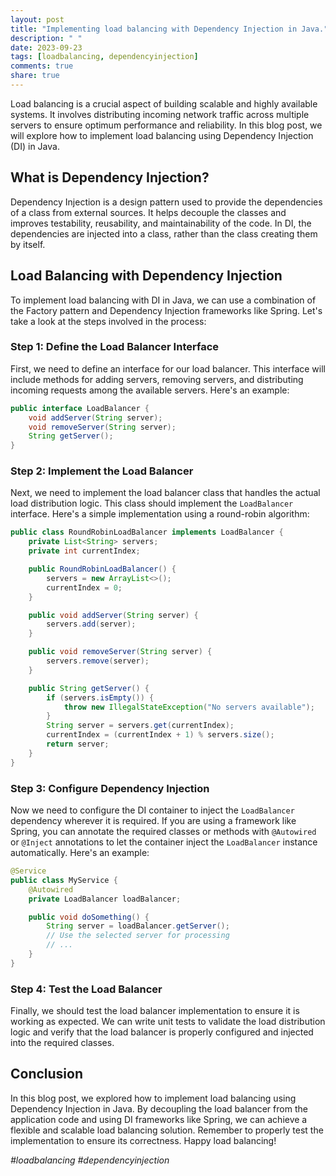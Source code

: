 ```yaml
---
layout: post
title: "Implementing load balancing with Dependency Injection in Java."
description: " "
date: 2023-09-23
tags: [loadbalancing, dependencyinjection]
comments: true
share: true
---
```


Load balancing is a crucial aspect of building scalable and highly available systems. It involves distributing incoming network traffic across multiple servers to ensure optimum performance and reliability. In this blog post, we will explore how to implement load balancing using Dependency Injection (DI) in Java.

## What is Dependency Injection?

Dependency Injection is a design pattern used to provide the dependencies of a class from external sources. It helps decouple the classes and improves testability, reusability, and maintainability of the code. In DI, the dependencies are injected into a class, rather than the class creating them by itself.

## Load Balancing with Dependency Injection

To implement load balancing with DI in Java, we can use a combination of the Factory pattern and Dependency Injection frameworks like Spring. Let's take a look at the steps involved in the process:

### Step 1: Define the Load Balancer Interface

First, we need to define an interface for our load balancer. This interface will include methods for adding servers, removing servers, and distributing incoming requests among the available servers. Here's an example:

```java
public interface LoadBalancer {
    void addServer(String server);
    void removeServer(String server);
    String getServer();
}
```

### Step 2: Implement the Load Balancer

Next, we need to implement the load balancer class that handles the actual load distribution logic. This class should implement the `LoadBalancer` interface. Here's a simple implementation using a round-robin algorithm:

```java
public class RoundRobinLoadBalancer implements LoadBalancer {
    private List<String> servers;
    private int currentIndex;

    public RoundRobinLoadBalancer() {
        servers = new ArrayList<>();
        currentIndex = 0;
    }

    public void addServer(String server) {
        servers.add(server);
    }

    public void removeServer(String server) {
        servers.remove(server);
    }

    public String getServer() {
        if (servers.isEmpty()) {
            throw new IllegalStateException("No servers available");
        }
        String server = servers.get(currentIndex);
        currentIndex = (currentIndex + 1) % servers.size();
        return server;
    }
}
```

### Step 3: Configure Dependency Injection

Now we need to configure the DI container to inject the `LoadBalancer` dependency wherever it is required. If you are using a framework like Spring, you can annotate the required classes or methods with `@Autowired` or `@Inject` annotations to let the container inject the `LoadBalancer` instance automatically. Here's an example:

```java
@Service
public class MyService {
    @Autowired
    private LoadBalancer loadBalancer;

    public void doSomething() {
        String server = loadBalancer.getServer();
        // Use the selected server for processing
        // ...
    }
}
```

### Step 4: Test the Load Balancer

Finally, we should test the load balancer implementation to ensure it is working as expected. We can write unit tests to validate the load distribution logic and verify that the load balancer is properly configured and injected into the required classes.

## Conclusion

In this blog post, we explored how to implement load balancing using Dependency Injection in Java. By decoupling the load balancer from the application code and using DI frameworks like Spring, we can achieve a flexible and scalable load balancing solution. Remember to properly test the implementation to ensure its correctness. Happy load balancing!

*#loadbalancing #dependencyinjection*